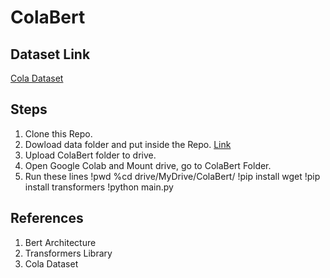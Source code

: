 # ColaBert

## Dataset Link 
[Cola Dataset](https://nyu-mll.github.io/CoLA/)

## Steps

1. Clone this Repo.
1. Dowload data folder and put inside the Repo. [Link](https://drive.google.com/drive/folders/1xfOlNLhQq-PgcfCYv1uPnbDV4qW63iXR?usp=sharing)
1. Upload ColaBert folder to drive.
1. Open Google Colab and Mount drive, go to ColaBert Folder.
1. Run these lines
  !pwd
  %cd drive/MyDrive/ColaBert/
  !pip install wget
  !pip install transformers
  !python main.py

## References 

1. Bert Architecture
1. Transformers Library
1. Cola Dataset
